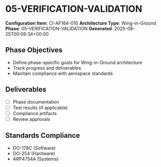 # 05-VERIFICATION-VALIDATION

**Configuration Item**: CI-AF164-010
**Architecture Type**: Wing-in-Ground
**Phase**: 05-VERIFICATION-VALIDATION
**Generated**: 2025-08-25T00:06:34+00:00

## Phase Objectives
- Define phase-specific goals for Wing-in-Ground architecture
- Track progress and deliverables
- Maintain compliance with aerospace standards

## Deliverables
- [ ] Phase documentation
- [ ] Test results (if applicable)
- [ ] Compliance artifacts
- [ ] Review approvals

## Standards Compliance
- DO-178C (Software)
- DO-254 (Hardware)
- ARP4754A (Systems)
